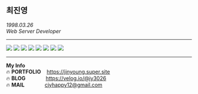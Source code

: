 ## 최진영

*1998.03.26* <br>
*Web Server Developer*
* * *

![](https://img.shields.io/badge/Java-007396?&logo=Conda-Forge&logoColor=white)
![](https://img.shields.io/badge/SpringBoot-6DB33F?&logo=springboot&logoColor=black)
![](https://img.shields.io/badge/MyBatis-%23002583?&logo=mybatis&logoColor=white)
![](https://img.shields.io/badge/JPA-00758F?&logo=jpa&logoColor=white)
![](https://img.shields.io/badge/MySQL-4479A1?logo=mysql&logoColor=white)
![](https://img.shields.io/badge/Oracle-F80000?logo=oracle&logoColor=white)
![](https://img.shields.io/badge/MariaDB-003545?logo=mariaDB&logoColor=white)
![](https://img.shields.io/badge/AWS-232F3E?&logo=amazonaws&logoColor=white)

* * *
**My Info**  
🔥 **PORTFOLIO**&nbsp;&nbsp;&nbsp; https://jinyoung.super.site <br>
🔥 **BLOG**&nbsp;&nbsp;&nbsp;&nbsp;&nbsp;&nbsp;&nbsp;&nbsp;&nbsp;&nbsp;&nbsp;&nbsp;&nbsp;&nbsp;https://velog.io/@jy3026 <br>
🔥 **MAIL**&nbsp;&nbsp;&nbsp;&nbsp;&nbsp;&nbsp;&nbsp;&nbsp;&nbsp;&nbsp;&nbsp;&nbsp;&nbsp;&nbsp;cjyhappy12@gmail.com
